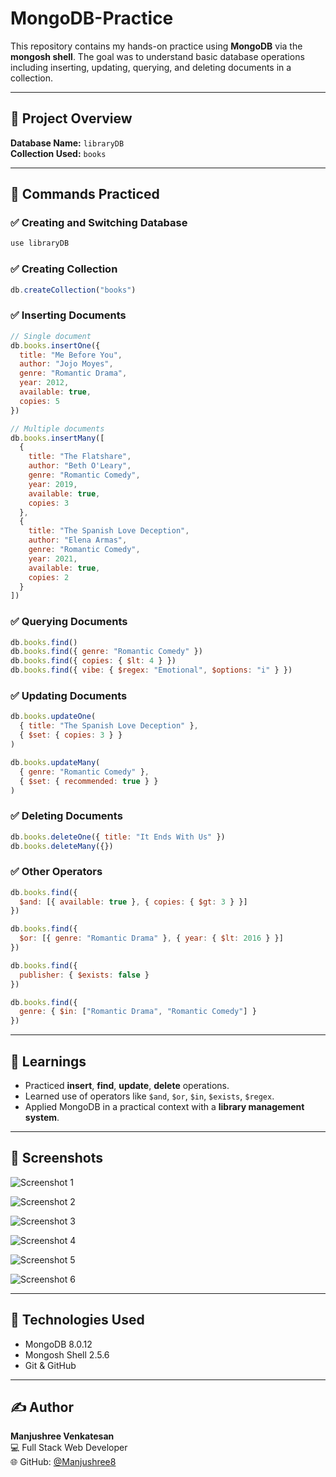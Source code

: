 # MongoDB-Practice

This repository contains my hands-on practice using **MongoDB** via the **mongosh shell**. The goal was to understand basic database operations including inserting, updating, querying, and deleting documents in a collection.

---

## 📂 Project Overview

**Database Name:** `libraryDB`  
**Collection Used:** `books`

---

## 🔧 Commands Practiced

### ✅ Creating and Switching Database
```js
use libraryDB
```

### ✅ Creating Collection
```js
db.createCollection("books")
```

### ✅ Inserting Documents

```js
// Single document
db.books.insertOne({
  title: "Me Before You",
  author: "Jojo Moyes",
  genre: "Romantic Drama",
  year: 2012,
  available: true,
  copies: 5
})

// Multiple documents
db.books.insertMany([
  {
    title: "The Flatshare",
    author: "Beth O'Leary",
    genre: "Romantic Comedy",
    year: 2019,
    available: true,
    copies: 3
  },
  {
    title: "The Spanish Love Deception",
    author: "Elena Armas",
    genre: "Romantic Comedy",
    year: 2021,
    available: true,
    copies: 2
  }
])
```

### ✅ Querying Documents

```js
db.books.find()
db.books.find({ genre: "Romantic Comedy" })
db.books.find({ copies: { $lt: 4 } })
db.books.find({ vibe: { $regex: "Emotional", $options: "i" } })
```

### ✅ Updating Documents

```js
db.books.updateOne(
  { title: "The Spanish Love Deception" },
  { $set: { copies: 3 } }
)

db.books.updateMany(
  { genre: "Romantic Comedy" },
  { $set: { recommended: true } }
)
```

### ✅ Deleting Documents

```js
db.books.deleteOne({ title: "It Ends With Us" })
db.books.deleteMany({})
```

### ✅ Other Operators

```js
db.books.find({
  $and: [{ available: true }, { copies: { $gt: 3 } }]
})

db.books.find({
  $or: [{ genre: "Romantic Drama" }, { year: { $lt: 2016 } }]
})

db.books.find({
  publisher: { $exists: false }
})

db.books.find({
  genre: { $in: ["Romantic Drama", "Romantic Comedy"] }
})
```

---

## 🧠 Learnings

- Practiced **insert**, **find**, **update**, **delete** operations.
- Learned use of operators like `$and`, `$or`, `$in`, `$exists`, `$regex`.
- Applied MongoDB in a practical context with a **library management system**.

---

## 📸 Screenshots

![Screenshot 1](Screenshots/Screenshot%202025-07-28%20110010.png)


![Screenshot 2](Screenshots/Screenshot%202025-07-28%20110144.png)


![Screenshot 3](Screenshots/Screenshot%202025-07-28%20110214.png)


![Screenshot 4](Screenshots/Screenshot%202025-07-28%20110246.png)


![Screenshot 5](Screenshots/Screenshot%202025-07-28%20110307.png)


![Screenshot 6](Screenshots/Screenshot%202025-07-28%20110330.png)

---

## 📌 Technologies Used

- MongoDB 8.0.12  
- Mongosh Shell 2.5.6  
- Git & GitHub

---

## ✍️ Author

**Manjushree Venkatesan**  
💻 Full Stack Web Developer  
🌐 GitHub: [@Manjushree8](https://github.com/Manjushree8)

